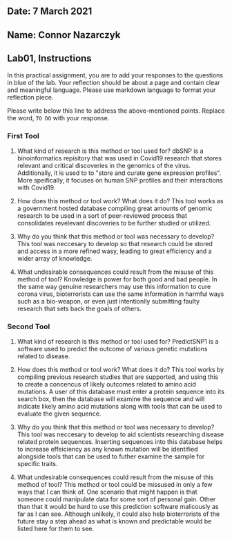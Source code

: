 ## Date: 7 March 2021

## Name: Connor Nazarczyk

## Lab01, Instructions

In this practical assignment, you are to add your responses to the questions in blue of the lab. Your reflection should be about a page and contain clear and meaningful language. Please use markdown language to format your reflection piece.

Please write below this line to address the above-mentioned points. Replace the word, `TO DO` with your response.

### First Tool

 1. What kind of research is this method or tool used for?
 dbSNP is a binoinformatics repisitory that was used in Covid19 research that stores relevant and critical discoveries in the genomics of the virus. Additionally, it is used to to "store and curate gene expression profiles". More speifically, it focuses on human SNP profiles and their interactions with Covid19. 
 
 2. How does this method or tool work? What does it do?
This tool works as a government hosted database compiling great amounts of genomic research to be used in a sort of peer-reviewed process that consolidates revelevant discoveries to be further studied or utilized.

 3. Why do you think that this method or tool was necessary to develop?
 This tool was neccesary to develop so that research could be stored and access in a more refined wasy, leading to great efficiency and a wider array of knowledge.

 4. What undesirable consequences could result from the misuse of this method of tool? 
Knowledge is power for both good and bad people. In the same way genuine researchers may use this information to cure corona virus, bioterrorists can use the same information in harmful ways such as a bio-weapon, or even just intentionlly submitting faulty research that sets back the goals of others.


### Second Tool

 1. What kind of research is this method or tool used for?
PredictSNP1 is a software used to predict the outcome of various genetic mutations related to disease.

 2. How does this method or tool work? What does it do?
 This tool works by compiling previous research studies that are supported, and using this to create a concencus of likely outcomes related to amino acid mutations. A user of this database must enter a protein sequence into its search box, then the database will examine the sequence and will indicate likely amino acid mutations along with tools that can be used to evaluate the given sequence.

 3. Why do you think that this method or tool was necessary to develop?
 This tool was neccesary to develop to aid scientists researching disease related protein sequences. Inserting sequences into this database helps to increase effeiciency as any known mutation will be identified alongside tools that can be used to futher examine the sample for specific traits.

 4. What undesirable consequences could result from the misuse of this method of tool? 
 This method or tool could be missused in only a few ways that I can think of. One scenario that might happen is that someone could manipulate data for some sort of personal gain. Other than that it would be hard to use this prediction software malicously as far as I can see. Although unlikely, it could also help bioterrorists of the future stay a step ahead as what is known and predictable would be listed here for them to see.
